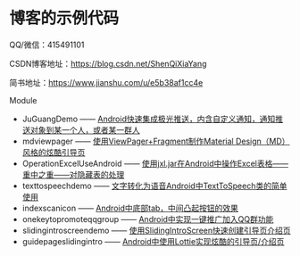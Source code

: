 # 博客的示例代码

QQ/微信：415491101

CSDN博客地址：https://blog.csdn.net/ShenQiXiaYang

简书地址：https://www.jianshu.com/u/e5b38af1cc4e

Module

* JuGuangDemo —— [Android快速集成极光推送，内含自定义通知，通知推送对象到某一个人，或者某一群人](https://blog.csdn.net/ShenQiXiaYang/article/details/83042641)
* mdviewpager —— [使用ViewPager+Fragment制作Material Design（MD）风格的炫酷引导页](https://blog.csdn.net/ShenQiXiaYang/article/details/84028415)
* OperationExcelUseAndroid —— [使用jxl.jar在Android中操作Excel表格——重中之重——对隐藏表的处理](https://blog.csdn.net/ShenQiXiaYang/article/details/86478972)
* texttospeechdemo —— [文字转化为语音Android中TextToSpeech类的简单使用](https://blog.csdn.net/ShenQiXiaYang/article/details/87794093)
* indexscanicon —— [Android中底部tab，中间凸起按钮的效果](https://blog.csdn.net/ShenQiXiaYang/article/details/88529374)
* onekeytopromoteqqgroup —— [Android中实现一键推广加入QQ群功能](https://blog.csdn.net/ShenQiXiaYang/article/details/100520335)
* slidingintroscreendemo —— [使用SlidingIntroScreen快速创建引导页介绍页](https://blog.csdn.net/ShenQiXiaYang/article/details/101624805)
* guidepageslidingintro —— [Android中使用Lottie实现炫酷的引导页/介绍页](https://blog.csdn.net/ShenQiXiaYang/article/details/101677245)